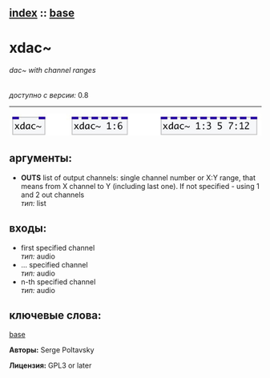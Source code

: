 [index](index.html) :: [base](category_base.html)
---

# xdac~

###### dac~ with channel ranges

*доступно с версии:* 0.8

---




[![example](../examples/img/xdac~.jpg)](../examples/pd/xdac~.pd)



## аргументы:

* **OUTS**
list of output channels: single channel number or X:Y range, that means from X
channel to Y (including last one). If not specified - using 1 and 2 out
channels<br>
_тип:_ list<br>







## входы:

* first specified channel<br>
_тип:_ audio
* ... specified channel<br>
_тип:_ audio
* n-th specified channel<br>
_тип:_ audio





## ключевые слова:

[base](keywords/base.html)






**Авторы:** Serge Poltavsky




**Лицензия:** GPL3 or later





